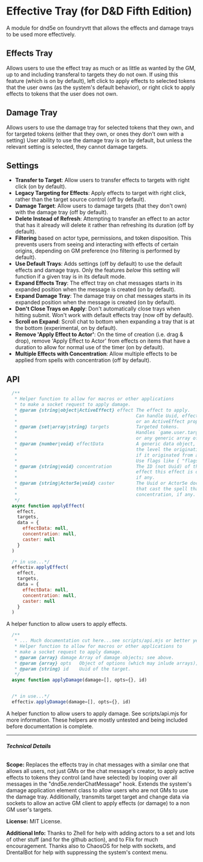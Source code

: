 # Effective Tray (for D&D Fifth Edition)
A module for dnd5e on foundryvtt that allows the effects and damage trays to be used more effectively.

## Effects Tray 
Allows users to use the effect tray as much or as little as wanted by the GM, up to and including transferal to targets they do not own. If using this feature (which is on by default), left click to apply effects to selected tokens that the user owns (as the system's default behavior), or right click to apply effects to tokens that the user does not own.
## Damage Tray
Allows users to use the damage tray for selected tokens that they own, and for targeted tokens (either that they own, or ones they don't own with a setting) User ability to use the damage tray is on by default, but unless the relevant setting is selected, they cannot damage targets.

## Settings
- **Transfer to Target**: Allow users to transfer effects to targets with right click (on by default).
- **Legacy Targeting for Effects**: Apply effects to target with right click, rather than the target source control (off by default).
- **Damage Target**: Allow users to damage targets (that they don't own) with the damage tray (off by default).
- **Delete Instead of Refresh**: Attempting to transfer an effect to an actor that has it already will delete it rather than refreshing its duration (off by default).
- **Filtering** based on actor type, permissions, and token disposition. This prevents users from seeing and interacting with effects of certain origins, depending on GM preference (no filtering is performed by default).
- **Use Default Trays**: Adds settings (off by default) to use the default effects and damage trays. Only the features *below* this setting will function if a given tray is in its default mode.
- **Expand Effects Tray**: The effect tray on chat messages starts in its expanded position when the message is created (on by default).
- **Expand Damage Tray**: The damage tray on chat messages starts in its expanded position when the message is created (on by default).
- **Don't Close Trays on Apply**: Don't automatically close trays when hitting submit. Won't work with default effects tray (now off by default).
- **Scroll on Expand**: Scroll chat to bottom when expanding a tray that is at the bottom (experimental, on by default).
- **Remove 'Apply Effect to Actor'**: On the time of creation (i.e. drag & drop), remove 'Apply Effect to Actor' from effects on items that have a duration to allow for normal use of the timer (on by default).
- **Multiple Effects with Concentration**: Allow multiple effects to be applied from spells with concentration (off by default).

## API
```js
  /**
   * Helper function to allow for macros or other applications
   * to make a socket request to apply damage.
   * @param {string|object|ActiveEffect} effect The effect to apply. 
   *                                            Can handle Uuid, effect data as an object, 
   *                                            or an ActiveEffect proper.
   * @param {set|array|string} targets          Targeted tokens. 
   *                                            Handles `game.user.targets`, 
   *                                            or any generic array of token placeables.
   * @param {number|void} effectData            A generic data object, which typically handles
   *                                            the level the originating spell was cast at, 
   *                                            if it originated from a spell, if any. 
   *                                            Use flags like { "flags.dnd5e.spellLevel": 1 }.
   * @param {string|void} concentration         The ID (not Uuid) of the concentration 
   *                                            effect this effect is dependent on, 
   *                                            if any.
   * @param {string|Actor5e|void} caster        The Uuid or Actor5e document of the actor 
   *                                            that cast the spell that requires 
   *                                            concentration, if any.
   */
  async function applyEffect(
    effect, 
    targets, 
    data = { 
      effectData: null, 
      concentration: null, 
      caster: null 
    }
  )
```
```js
  /* in use...*/
  effectiv.applyEffect(
    effect, 
    targets, 
    data = { 
      effectData: null, 
      concentration: null, 
      caster: null 
    }
  )
```
 A helper function to allow users to apply effects.

```js
  /**
   * ... Much documentation cut here...see scripts/api.mjs or better yet, dnd5e...
   * Helper function to allow for macros or other applications to 
   * make a socket request to apply damage.
   * @param {array} damage Array of damage objects; see above.
   * @param {array} opts   Object of options (which may inlude arrays); see above.
   * @param {string} id    Uuid of the target.
   */
  async function applyDamage(damage=[], opts={}, id)
```
```js  

  /* in use...*/
  effectiv.applyDamage(damage=[], opts={}, id)
```
A helper function to allow users to apply damage.
See scripts/api.mjs for more information. These helpers are mostly untested and being included before documentation is complete.
___
###### **Technical Details**

**Scope:** Replaces the effects tray in chat messages with a similar one that allows all users, not just GMs or the chat message's creator, to apply active effects to tokens they control (and have selected) by looping over all messages in the "dnd5e.renderChatMessage" hook. Extends the system's damage application element class to allow users who are not GMs to use the damage tray. Additionally, transmits target target and change data via sockets to allow an active GM client to apply effects (or damage) to a non GM user's targets.

**License:** MIT License.

**Additional Info:** Thanks to Zhell for help with adding actors to a set and lots of other stuff (and for the github action), and to Flix for much encouragement. Thanks also to ChaosOS for help with sockets, and DrentalBot for help with suppressing the system's context menu.
